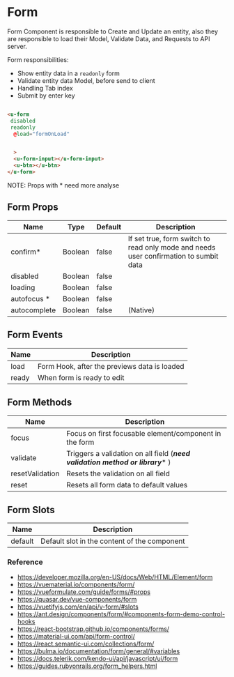 # Form

Form Component is responsible to Create and Update an entity,
also they are responsible to load their Model, Validate Data, and Requests to
API server.

Form responsibilities:

- Show entity data in a `readonly` form
- Validate entity data Model, before send to client
- Handling Tab index 
- Submit by enter key 

``` html

<u-form
 disabled
 readonly
  @load="formOnLoad"


  >
  <u-form-input></u-form-input>
  <u-btn></u-btn>
</u-form>

```

NOTE: Props with * need more analyse

## Form Props

| Name               | Type              | Default      | Description                            |
| ------------------ |-------------------| -------------| ---------------------------------------|
| confirm*            | Boolean           | false        | If set true, form switch to read only mode and needs user confirmation to sumbit data |
| disabled           | Boolean           | false        |                                        |
| loading            | Boolean           | false        |                                        |
| autofocus *        | Boolean           | false        |                                        
| autocomplete       | Boolean           | false        | (Native)                               |


## Form Events

| Name               | Description                                            |
| ------------------ | -------------------------------------------------------|
| load               | Form Hook, after the previews data is loaded           |
| ready              | When form is ready to edit                             |



## Form Methods

| Name               | Description                                            |
| ------------------ | -------------------------------------------------------|
| focus              | Focus on first focusable element/component in the form |
| validate           | Triggers a validation on all field (***need validation method or library**** )                    |
| resetValidation    | Resets the validation on all field                     |
| reset              | Resets all form data to default values                            |


## Form Slots

| Name               | Description                                            |
| ------------------ | -------------------------------------------------------|
| default            | Default slot in the content of the component           |


### Reference

- https://developer.mozilla.org/en-US/docs/Web/HTML/Element/form
- https://vuematerial.io/components/form/
- https://vueformulate.com/guide/forms/#props
- https://quasar.dev/vue-components/form
- https://vuetifyjs.com/en/api/v-form/#slots
- https://ant.design/components/form/#components-form-demo-control-hooks
- https://react-bootstrap.github.io/components/forms/
- https://material-ui.com/api/form-control/
- https://react.semantic-ui.com/collections/form/
- https://bulma.io/documentation/form/general/#variables
- https://docs.telerik.com/kendo-ui/api/javascript/ui/form
- https://guides.rubyonrails.org/form_helpers.html




